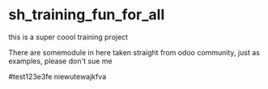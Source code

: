 # sh_training_fun_for_all
this is a super coool training project 

There are somemodule in here taken straight from odoo community, just as examples, please don't sue me

#test123e3fe
niewutewajkfva
